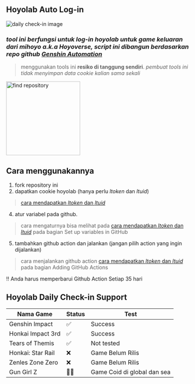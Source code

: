 ## Hoyolab Auto Log-in
![daily check-in image](https://webstatic.hoyoverse.com/upload/event/2022/09/23/1a751d47bad26715b462b1b48b68e020_6420363701572222915.png)
### _tool ini berfungsi untuk log-in hoyolab untuk game keluaran dari mihoyo a.k.a Hoyoverse, script ini dibangun berdasarkan repo github [Genshin Automation](https://github.com/Sergiy3013/genshin_automation)_

> menggunakan tools ini **resiko di tanggung sendiri**. _pembuat tools ini tidak menyimpan data cookie kalian sama sekali_

<img src="https://act.hoyolab.com/bbs/event/signin-bh3/images/plane.3920b39c.png" width="200" alt="find repository">

## Cara menggunakannya

 1. fork repository ini
 2. dapatkan cookie hoyolab (hanya perlu _ltoken_ dan _ltuid_)
 
 >  [cara mendapatkan _ltoken_ dan _ltuid_](https://github.com/Sergiy3013/genshin_automation)
 
 4. atur variabel pada github.
 
 >  cara mengaturnya bisa melihat pada [cara mendapatkan _ltoken_ dan _ltuid_](https://github.com/Sergiy3013/genshin_automation) pada bagian Set up variables in GitHub
 
 5. tambahkan github action dan jalankan (jangan pilih action yang ingin dijalankan)
 
 >  cara menjalankan github action [cara mendapatkan _ltoken_ dan _ltuid_](https://github.com/Sergiy3013/genshin_automation) pada bagian Adding GitHub Actions

:bangbang: Anda harus memperbarui Github Action Setiap 35 hari
## Hoyolab Daily Check-in Support
| Nama Game | Status | Test |
|--|--|--|
| Genshin Impact |:white_check_mark: | Success |
| Honkai Impact 3rd | :white_check_mark: | Success |
| Tears of Themis | :white_check_mark: | Not tested |
| Honkai: Star Rail | :x: | Game Belum Rilis |
| Zenles Zone Zero | :x: | Game Belum Rilis |
| Gun Girl Z | :hammer::moyai: | Game Coid di global dan sea |
